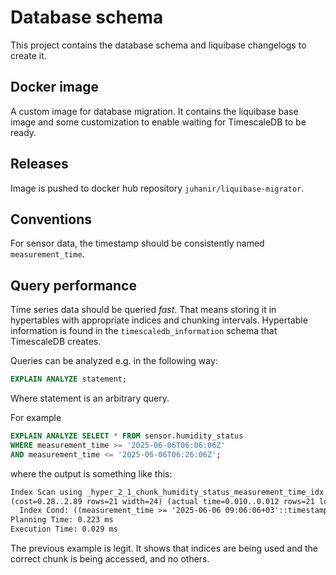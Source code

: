 # Database schema

This project contains the database schema and liquibase changelogs to create it.

## Docker image

A custom image for database migration. It contains the liquibase base image and some customization to enable waiting for TimescaleDB to be ready.

## Releases

Image is pushed to docker hub repository `juhanir/liquibase-migrator`.

## Conventions

For sensor data, the timestamp should be consistently named `measurement_time`.

## Query performance

Time series data should be queried _fast_. That means storing it in hypertables with appropriate indices and chunking intervals. Hypertable information is found in the `timescaledb_information` schema that TimescaleDB creates.

Queries can be analyzed e.g. in the following way:

```sql
EXPLAIN ANALYZE statement;
```

Where statement is an arbitrary query.

For example
```sql
EXPLAIN ANALYZE SELECT * FROM sensor.humidity_status
WHERE measurement_time >= '2025-06-06T06:06:06Z'
AND measurement_time <= '2025-06-06T06:26:06Z';
```

where the output is something like this:
```txt
Index Scan using _hyper_2_1_chunk_humidity_status_measurement_time_idx on _hyper_2_1_chunk
(cost=0.28..2.89 rows=21 width=24) (actual time=0.010..0.012 rows=21 loops=1)
  Index Cond: ((measurement_time >= '2025-06-06 09:06:06+03'::timestamp with time zone) AND (measurement_time <= '2025-06-06 09:26:06+03'::timestamp with time zone))
Planning Time: 0.223 ms
Execution Time: 0.029 ms
```

The previous example is legit. It shows that indices are being used and the correct chunk is being accessed, and no others.
